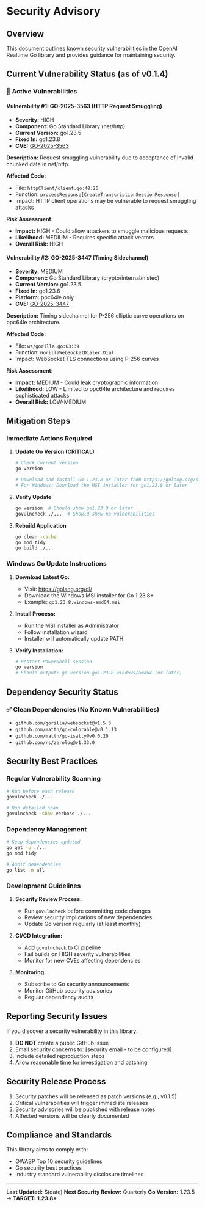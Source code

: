 # Security Advisory

## Overview
This document outlines known security vulnerabilities in the OpenAI Realtime Go library and provides guidance for maintaining security.

## Current Vulnerability Status (as of v0.1.4)

### 🚨 Active Vulnerabilities

#### Vulnerability #1: GO-2025-3563 (HTTP Request Smuggling)
- **Severity:** HIGH
- **Component:** Go Standard Library (net/http)
- **Current Version:** go1.23.5
- **Fixed In:** go1.23.8
- **CVE:** [GO-2025-3563](https://pkg.go.dev/vuln/GO-2025-3563)

**Description:**
Request smuggling vulnerability due to acceptance of invalid chunked data in net/http.

**Affected Code:**
- File: `httpClient/client.go:48:25`
- Function: `processResponse[CreateTranscriptionSessionResponse]`
- Impact: HTTP client operations may be vulnerable to request smuggling attacks

**Risk Assessment:**
- **Impact:** HIGH - Could allow attackers to smuggle malicious requests
- **Likelihood:** MEDIUM - Requires specific attack vectors
- **Overall Risk:** HIGH

#### Vulnerability #2: GO-2025-3447 (Timing Sidechannel)
- **Severity:** MEDIUM
- **Component:** Go Standard Library (crypto/internal/nistec)
- **Current Version:** go1.23.5
- **Fixed In:** go1.23.6
- **Platform:** ppc64le only
- **CVE:** [GO-2025-3447](https://pkg.go.dev/vuln/GO-2025-3447)

**Description:**
Timing sidechannel for P-256 elliptic curve operations on ppc64le architecture.

**Affected Code:**
- File: `ws/gorilla.go:63:39`
- Function: `GorillaWebSocketDialer.Dial`
- Impact: WebSocket TLS connections using P-256 curves

**Risk Assessment:**
- **Impact:** MEDIUM - Could leak cryptographic information
- **Likelihood:** LOW - Limited to ppc64le architecture and requires sophisticated attacks
- **Overall Risk:** LOW-MEDIUM

## Mitigation Steps

### Immediate Actions Required

1. **Update Go Version (CRITICAL)**
   ```bash
   # Check current version
   go version
   
   # Download and install Go 1.23.8 or later from https://golang.org/dl/
   # For Windows: Download the MSI installer for go1.23.8 or later
   ```

2. **Verify Update**
   ```bash
   go version  # Should show go1.23.8 or later
   govulncheck ./...  # Should show no vulnerabilities
   ```

3. **Rebuild Application**
   ```bash
   go clean -cache
   go mod tidy
   go build ./...
   ```

### Windows Go Update Instructions

1. **Download Latest Go:**
   - Visit: https://golang.org/dl/
   - Download the Windows MSI installer for Go 1.23.8+
   - Example: `go1.23.8.windows-amd64.msi`

2. **Install Process:**
   - Run the MSI installer as Administrator
   - Follow installation wizard
   - Installer will automatically update PATH

3. **Verify Installation:**
   ```powershell
   # Restart PowerShell session
   go version
   # Should output: go version go1.23.8 windows/amd64 (or later)
   ```

## Dependency Security Status

### ✅ Clean Dependencies (No Known Vulnerabilities)
- `github.com/gorilla/websocket@v1.5.3`
- `github.com/mattn/go-colorable@v0.1.13`
- `github.com/mattn/go-isatty@v0.0.20`
- `github.com/rs/zerolog@v1.33.0`

## Security Best Practices

### Regular Vulnerability Scanning
```bash
# Run before each release
govulncheck ./...

# Run detailed scan
govulncheck -show verbose ./...
```

### Dependency Management
```bash
# Keep dependencies updated
go get -u ./...
go mod tidy

# Audit dependencies
go list -m all
```

### Development Guidelines

1. **Security Review Process:**
   - Run `govulncheck` before committing code changes
   - Review security implications of new dependencies
   - Update Go version regularly (at least monthly)

2. **CI/CD Integration:**
   - Add `govulncheck` to CI pipeline
   - Fail builds on HIGH severity vulnerabilities
   - Monitor for new CVEs affecting dependencies

3. **Monitoring:**
   - Subscribe to Go security announcements
   - Monitor GitHub security advisories
   - Regular dependency audits

## Reporting Security Issues

If you discover a security vulnerability in this library:

1. **DO NOT** create a public GitHub issue
2. Email security concerns to: [security email - to be configured]
3. Include detailed reproduction steps
4. Allow reasonable time for investigation and patching

## Security Release Process

1. Security patches will be released as patch versions (e.g., v0.1.5)
2. Critical vulnerabilities will trigger immediate releases
3. Security advisories will be published with release notes
4. Affected versions will be clearly documented

## Compliance and Standards

This library aims to comply with:
- OWASP Top 10 security guidelines
- Go security best practices
- Industry standard vulnerability disclosure timelines

---

**Last Updated:** $(date)
**Next Security Review:** Quarterly
**Go Version:** 1.23.5 → **TARGET: 1.23.8+** 